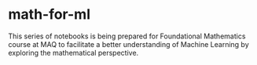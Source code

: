 # math-for-ml

This series of notebooks is being prepared for Foundational Mathematics course at MAQ to facilitate a better understanding of Machine Learning by exploring the mathematical perspective.
